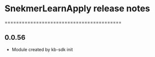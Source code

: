 # SnekmerLearnApply release notes
=========================================

0.0.56
-----
* Module created by kb-sdk init
